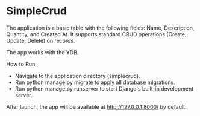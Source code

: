 # SimpleCrud
The application is a basic table with the following fields: Name, Description, Quantity, and Created At.
It supports standard CRUD operations (Create, Update, Delete) on records.

The app works with the YDB.

How to Run:
* Navigate to the application directory (simplecrud).
* Run python manage.py migrate to apply all database migrations.
* Run python manage.py runserver to start Django's built-in development server.

After launch, the app will be available at http://127.0.0.1:8000/ by default.